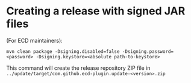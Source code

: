 
# Creating a release with signed JAR files

(For ECD maintainers):

    mvn clean package -Dsigning.disabled=false -Dsigning.password=<password> -Dsigning.keystore=<absolute path-to-keystore>

This command will create the release repository ZIP file in `../update/target/com.github.ecd-plugin.update-<version>.zip`